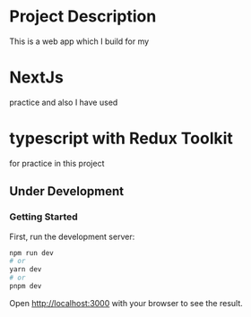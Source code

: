 # Project Description

This is a web app which I build for my <h1>NextJs</h1> practice and also I have used <h1>typescript with Redux Toolkit</h1> for practice in this project

## Under Development

### Getting Started

First, run the development server:

```bash
npm run dev
# or
yarn dev
# or
pnpm dev
```

Open [http://localhost:3000](http://localhost:3000) with your browser to see the result.
